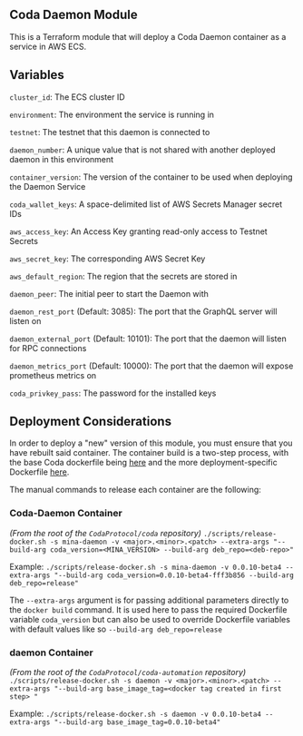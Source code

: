 ## Coda Daemon Module

This is a Terraform module that will deploy a Coda Daemon container as a service in AWS ECS. 

## Variables 

`cluster_id`: The ECS cluster ID

`environment`: The environment the service is running in

`testnet`: The testnet that this daemon is connected to

`daemon_number`: A unique value that is not shared with another deployed daemon in this environment

`container_version`: The version of the container to be used when deploying the Daemon Service

`coda_wallet_keys`: A space-delimited list of AWS Secrets Manager secret IDs

`aws_access_key`: An Access Key granting read-only access to Testnet Secrets

`aws_secret_key`: The corresponding AWS Secret Key

`aws_default_region`: The region that the secrets are stored in

`daemon_peer`: The initial peer to start the Daemon with

`daemon_rest_port` (Default: 3085): The port that the GraphQL server will listen on

`daemon_external_port` (Default: 10101): The port that the daemon will listen for RPC connections

`daemon_metrics_port` (Default: 10000): The port that the daemon will expose prometheus metrics on

`coda_privkey_pass`: The password for the installed keys

## Deployment Considerations

In order to deploy a "new" version of this module, you must ensure that you have rebuilt said container. The container build is a two-step process, with the base Coda dockerfile being [here](https://github.com/CodaProtocol/coda/blob/develop/dockerfiles/Dockerfile-mina-daemon) and the more deployment-specific Dockerfile [here](https://github.com/CodaProtocol/coda-automation/blob/master/services/daemon/Dockerfile). 

The manual commands to release each container are the following: 

### Coda-Daemon Container

*(From the root of the `CodaProtocol/coda` repository)*
`./scripts/release-docker.sh -s mina-daemon -v <major>.<minor>.<patch> --extra-args "--build-arg coda_version=<MINA_VERSION> --build-arg deb_repo=<deb-repo>"`

Example:
`./scripts/release-docker.sh -s mina-daemon -v 0.0.10-beta4 --extra-args "--build-arg coda_version=0.0.10-beta4-fff3b856 --build-arg deb_repo=release"`

The `--extra-args` argument is for passing additional parameters directly to the `docker build` command. It is used here to pass the required Dockerfile variable `coda_version` but can also be used to override Dockerfile variables with default values like so `--build-arg deb_repo=release`

### daemon Container

*(From the root of the `CodaProtocol/coda-automation` repository)*
`./scripts/release-docker.sh -s daemon -v <major>.<minor>.<patch> --extra-args "--build-arg base_image_tag=<docker tag created in first step> "`

Example:
`./scripts/release-docker.sh -s daemon -v 0.0.10-beta4 --extra-args "--build-arg base_image_tag=0.0.10-beta4"`